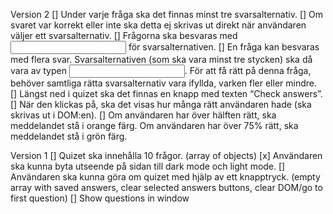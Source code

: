 Version 2
[] Under varje fråga ska det finnas minst tre svarsalternativ.
[] Om svaret var korrekt eller inte ska detta ej skrivas ut direkt när användaren väljer ett svarsalternativ.
[] Frågorna ska besvaras med <input type=”radio”> för svarsalternativen.
[] En fråga kan besvaras med flera svar. Svarsalternativen (som ska vara minst tre stycken) ska då vara av typen <input type=”checkbox”>. För att få rätt på denna fråga, behöver samtliga rätta svarsalternativ vara ifyllda, varken fler eller mindre.
[] Längst ned i quizet ska det finnas en knapp med texten “Check answers”. [] När den klickas på, ska det visas hur många rätt användaren hade (ska skrivas ut i DOM:en). 
[] Om användaren har över hälften rätt, ska meddelandet stå i orange färg. Om användaren har över 75% rätt, ska meddelandet stå i grön färg.

Version 1
[] Quizet ska innehålla 10 frågor. (array of objects)
[x] Användaren ska kunna byta utseende på sidan till dark mode och light mode.
[] Användaren ska kunna göra om quizet med hjälp av ett knapptryck. (empty array with saved answers, clear selected answers buttons, clear DOM/go to first question)
[] Show questions in window


